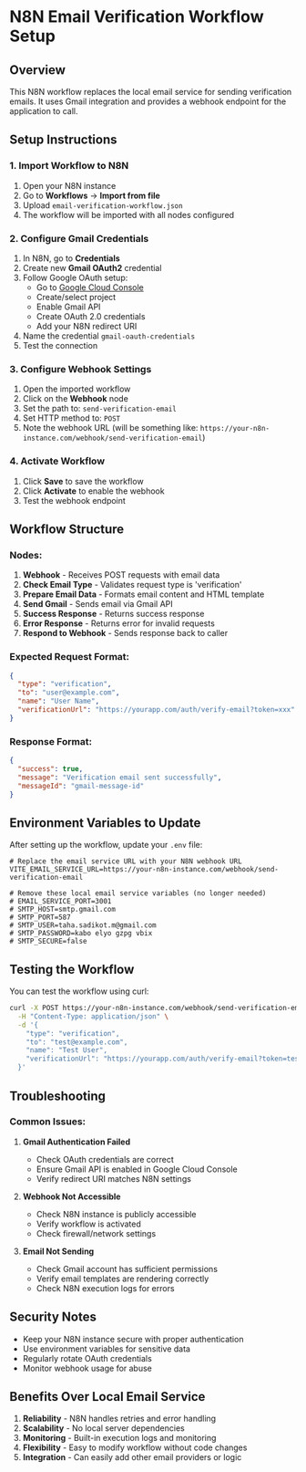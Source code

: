 # N8N Email Verification Workflow Setup

## Overview
This N8N workflow replaces the local email service for sending verification emails. It uses Gmail integration and provides a webhook endpoint for the application to call.

## Setup Instructions

### 1. Import Workflow to N8N
1. Open your N8N instance
2. Go to **Workflows** → **Import from file**
3. Upload `email-verification-workflow.json`
4. The workflow will be imported with all nodes configured

### 2. Configure Gmail Credentials
1. In N8N, go to **Credentials**
2. Create new **Gmail OAuth2** credential
3. Follow Google OAuth setup:
   - Go to [Google Cloud Console](https://console.cloud.google.com/)
   - Create/select project
   - Enable Gmail API
   - Create OAuth 2.0 credentials
   - Add your N8N redirect URI
4. Name the credential `gmail-oauth-credentials`
5. Test the connection

### 3. Configure Webhook Settings
1. Open the imported workflow
2. Click on the **Webhook** node
3. Set the path to: `send-verification-email`
4. Set HTTP method to: `POST`
5. Note the webhook URL (will be something like: `https://your-n8n-instance.com/webhook/send-verification-email`)

### 4. Activate Workflow
1. Click **Save** to save the workflow
2. Click **Activate** to enable the webhook
3. Test the webhook endpoint

## Workflow Structure

### Nodes:
1. **Webhook** - Receives POST requests with email data
2. **Check Email Type** - Validates request type is 'verification'
3. **Prepare Email Data** - Formats email content and HTML template
4. **Send Gmail** - Sends email via Gmail API
5. **Success Response** - Returns success response
6. **Error Response** - Returns error for invalid requests
7. **Respond to Webhook** - Sends response back to caller

### Expected Request Format:
```json
{
  "type": "verification",
  "to": "user@example.com",
  "name": "User Name",
  "verificationUrl": "https://yourapp.com/auth/verify-email?token=xxx"
}
```

### Response Format:
```json
{
  "success": true,
  "message": "Verification email sent successfully",
  "messageId": "gmail-message-id"
}
```

## Environment Variables to Update

After setting up the workflow, update your `.env` file:

```env
# Replace the email service URL with your N8N webhook URL
VITE_EMAIL_SERVICE_URL=https://your-n8n-instance.com/webhook/send-verification-email

# Remove these local email service variables (no longer needed)
# EMAIL_SERVICE_PORT=3001
# SMTP_HOST=smtp.gmail.com
# SMTP_PORT=587
# SMTP_USER=taha.sadikot.m@gmail.com
# SMTP_PASSWORD=kabo elyo gzpg vbix
# SMTP_SECURE=false
```

## Testing the Workflow

You can test the workflow using curl:

```bash
curl -X POST https://your-n8n-instance.com/webhook/send-verification-email \
  -H "Content-Type: application/json" \
  -d '{
    "type": "verification",
    "to": "test@example.com",
    "name": "Test User",
    "verificationUrl": "https://yourapp.com/auth/verify-email?token=test123"
  }'
```

## Troubleshooting

### Common Issues:
1. **Gmail Authentication Failed**
   - Check OAuth credentials are correct
   - Ensure Gmail API is enabled in Google Cloud Console
   - Verify redirect URI matches N8N settings

2. **Webhook Not Accessible**
   - Check N8N instance is publicly accessible
   - Verify workflow is activated
   - Check firewall/network settings

3. **Email Not Sending**
   - Check Gmail account has sufficient permissions
   - Verify email templates are rendering correctly
   - Check N8N execution logs for errors

## Security Notes

- Keep your N8N instance secure with proper authentication
- Use environment variables for sensitive data
- Regularly rotate OAuth credentials
- Monitor webhook usage for abuse

## Benefits Over Local Email Service

1. **Reliability** - N8N handles retries and error handling
2. **Scalability** - No local server dependencies
3. **Monitoring** - Built-in execution logs and monitoring
4. **Flexibility** - Easy to modify workflow without code changes
5. **Integration** - Can easily add other email providers or logic